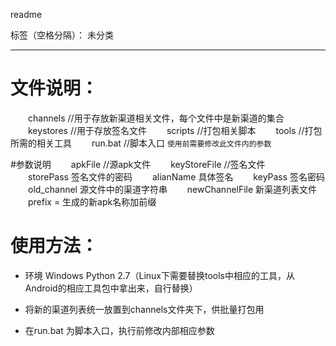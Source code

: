 readme

标签（空格分隔）： 未分类

---




# 文件说明：
　　channels  //用于存放新渠道相关文件，每个文件中是新渠道的集合
　　keystores //用于存放签名文件
　　scripts //打包相关脚本
　　tools //打包所需的相关工具
　　run.bat //脚本入口 `使用前需要修改此文件内的参数`

#参数说明
　　apkFile //源apk文件
　　keyStoreFile //签名文件
　　storePass 签名文件的密码
　　alianName 具体签名
　　keyPass  签名密码
　　old_channel  源文件中的渠道字符串
　　newChannelFile 新渠道列表文件
　　prefix = 生成的新apk名称加前缀

# 使用方法： 

- 环境 Windows Python 2.7（Linux下需要替换tools中相应的工具，从Android的相应工具包中拿出来，自行替换）

- 将新的渠道列表统一放置到channels文件夹下，供批量打包用

- 在run.bat 为脚本入口，执行前修改内部相应参数
